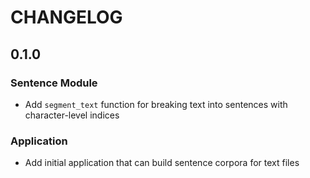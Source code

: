 # CHANGELOG

## 0.1.0

### Sentence Module

- Add `segment_text` function for breaking text into sentences with character-level indices

### Application

- Add initial application that can build sentence corpora for text files
